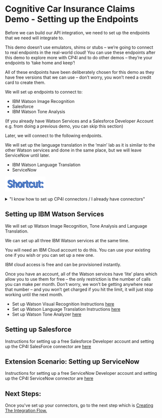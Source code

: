 # Cognitive Car Insurance Claims Demo - Setting up the Endpoints
Before we can build our API integration, we need to set up the endpoints that we need will integrate to.

This demo doesn’t use emulators, shims or stubs – we’re going to connect to real endpoints in the real-world cloud! You can use these endpoints after this demo to explore more with CP4I and to do other demos – they’re your endpoints to ‘take home and keep’!

All of these endpoints have been deliberately chosen for this demo as they have free versions that we can use – don’t worry, you won’t need a credit card to create them.

We will set up endpoints to connect to:
*	IBM Watson Image Recognition
*	Salesforce
*	IBM Watson Tone Analysis

(If you already have Watson Services and a Salesforce Developer Account e.g. from doing a previous demo, you can skip this section)

Later, we will connect to the following endpoints.

We will set up the language translation in the ‘main’ lab as it is similar to the other Watson services and done in the same place, but we will leave ServiceNow until later.
*	IBM Watson Language Translation
*	ServiceNow


![Shortcut](images/shortcut.png)
<details>
<summary>
"I know how to set up CP4I connectors / I already have connectors"</summary>
If you already know how to set up CP4I connectors, or have some that have already been set up, then great! You can re-use what you have or set them up yourself.

Checklist:
* You will need Salesforce, Watson Visual Recognition, Watson Tone Analyser and Watson Language Translation for the 'main' scenario.
* You will need ServiceNow for the Extension
* All connector accounts in the demo are named 'App Connect Trial' - you don't have to use this convention, but if you want to name your accounts something different, you will need to update the flow definitions.

Once you've set up your connectors, go to the next step which is [Creating The Integration Flow.](creatingTheIntegrationFlow.md)
</details>

## Setting up IBM Watson Services
We will set up Watson Image Recognition, Tone Analysis and Language Translation.

We can set up all three IBM Watson services at the same time.

You will need an IBM Cloud account to do this. You can use your existing one if you wish or you can set up a new one.

IBM cloud access is free and can be provisioned instantly.

Once you have an account, all of the Watson services have ‘lite’ plans which allow you to use them for free – the only restriction is the number of calls you can make per month. Don’t worry, we won’t be getting anywhere near that number – and you won’t get charged if you hit the limit, it will just stop working until the next month.

* Set up Watson Visual Recognition Instructions [here](../../Docs/Connectors/WatsonVisualRecognition/README.md)
* Set up Watson Language Translation Instructions [here](../../Docs/Connectors/WatsonLanguageTranslation/README.md)
* Set up Watson Tone Analyzer  [here](../../Docs/Connectors/WatsonToneAnalyzer/README.md)

## Setting up Salesforce

Instructions for setting up a free Salesforce Developer account and setting up the CP4I SalesForce connector are [here](../../Docs/Connectors/SalesForce/README.md)

## Extension Scenario: Setting up ServiceNow

Instructions for setting up a free ServiceNow Developer account and setting up the CP4I ServiceNow connector are [here](../../Docs/Connectors/ServiceNow/README.md)
## Next Steps:
Once you've set up your connectors, go to the next step which is [Creating The Integration Flow.](creatingTheIntegrationFlow.md)
